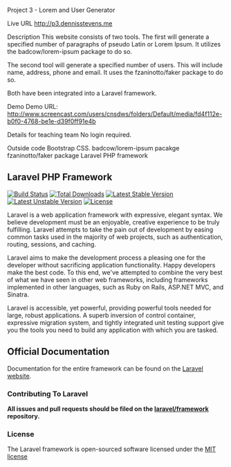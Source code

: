 Project 3 - Lorem and User Generator

Live URL
http://p3.dennisstevens.me

Description
This website consists of two tools. The first will generate a specified number of paragraphs of pseudo Latin or 
Lorem Ipsum. It utilizes the badcow/lorem-ipsum package to do so.

The second tool will generate a specified number of users. This will include name, address, phone and email. It 
uses the fzaninotto/faker package to do so.

Both have been integrated into a Laravel framework.

Demo
Demo URL: http://www.screencast.com/users/cnsdws/folders/Default/media/fd4f112e-b0f0-4768-be1e-d39f0ff91e4b

Details for teaching team
No login required.
 

Outside code
Bootstrap CSS.
badcow/lorem-ipsum pacakge
fzaninotto/faker package
Laravel PHP framework



## Laravel PHP Framework

[![Build Status](https://travis-ci.org/laravel/framework.svg)](https://travis-ci.org/laravel/framework)
[![Total Downloads](https://poser.pugx.org/laravel/framework/downloads.svg)](https://packagist.org/packages/laravel/framework)
[![Latest Stable Version](https://poser.pugx.org/laravel/framework/v/stable.svg)](https://packagist.org/packages/laravel/framework)
[![Latest Unstable Version](https://poser.pugx.org/laravel/framework/v/unstable.svg)](https://packagist.org/packages/laravel/framework)
[![License](https://poser.pugx.org/laravel/framework/license.svg)](https://packagist.org/packages/laravel/framework)

Laravel is a web application framework with expressive, elegant syntax. We believe development must be an enjoyable, creative experience to be truly fulfilling. Laravel attempts to take the pain out of development by easing common tasks used in the majority of web projects, such as authentication, routing, sessions, and caching.

Laravel aims to make the development process a pleasing one for the developer without sacrificing application functionality. Happy developers make the best code. To this end, we've attempted to combine the very best of what we have seen in other web frameworks, including frameworks implemented in other languages, such as Ruby on Rails, ASP.NET MVC, and Sinatra.

Laravel is accessible, yet powerful, providing powerful tools needed for large, robust applications. A superb inversion of control container, expressive migration system, and tightly integrated unit testing support give you the tools you need to build any application with which you are tasked.

## Official Documentation

Documentation for the entire framework can be found on the [Laravel website](http://laravel.com/docs).

### Contributing To Laravel

**All issues and pull requests should be filed on the [laravel/framework](http://github.com/laravel/framework) repository.**

### License

The Laravel framework is open-sourced software licensed under the [MIT license](http://opensource.org/licenses/MIT)
